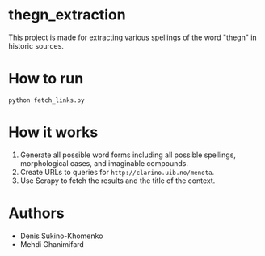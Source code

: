 # thegn_extraction
This project is made for extracting various spellings of the word "thegn" in historic sources.


# How to run

```
python fetch_links.py
```

# How it works

1. Generate all possible word forms including all possible spellings, morphological cases, and imaginable compounds.
2. Create URLs to queries for `http://clarino.uib.no/menota`.
3. Use Scrapy to fetch the results and the title of the context.

# Authors

- Denis Sukino-Khomenko 
- Mehdi Ghanimifard 
